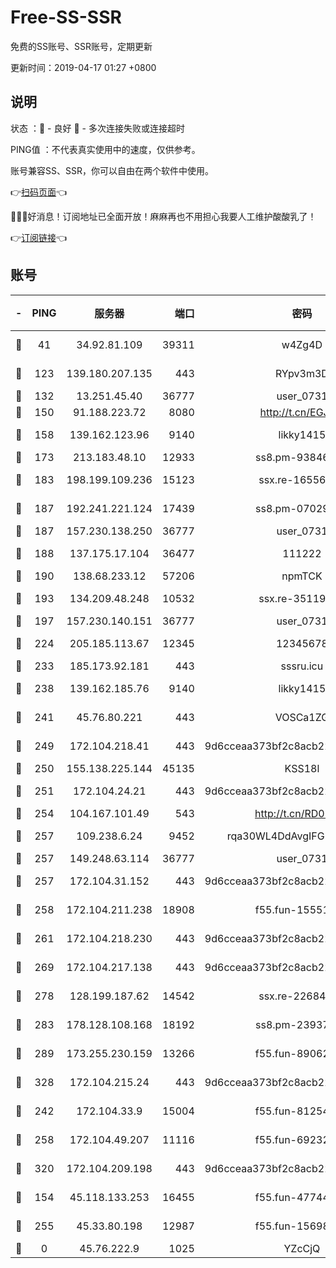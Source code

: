 # Free-SS-SSR

免费的SS账号、SSR账号，定期更新

更新时间：2019-04-17 01:27 +0800

## 说明

状态     ：🙂 - 良好 🙁 - 多次连接失败或连接超时

PING值   ：不代表真实使用中的速度，仅供参考。

账号兼容SS、SSR，你可以自由在两个软件中使用。

👉[扫码页面](https://liesauer.github.io/Free-SS-SSR/)👈

🎉🎉🎉好消息！订阅地址已全面开放！麻麻再也不用担心我要人工维护酸酸乳了！

👉[订阅链接](https://www.liesauer.net/yogurt/subscribe?ACCESS_TOKEN=DAYxR3mMaZAsaqUb)👈

## 账号

|-|PING|服务器|端口|密码|加密方式|区域|
|:----:|:----:|:-----:|-----:|:----:|:----:|:----:|
|🙂|41|34.92.81.109|39311|w4Zg4D|chacha20-ietf|US|
|🙂|123|139.180.207.135|443|RYpv3m3D|aes-256-cfb|JP|
|🙂|132|13.251.45.40|36777|user_0731|chacha20|SG|
|🙂|150|91.188.223.72|8080|http://t.cn/EGJIyrl|rc4-md5|RU|
|🙂|158|139.162.123.96|9140|likky1415|aes-256-cfb|JP|
|🙂|173|213.183.48.10|12933|ss8.pm-93846513|rc4-md5|RU|
|🙂|183|198.199.109.236|15123|ssx.re-16556245|aes-256-cfb|US|
|🙂|187|192.241.221.124|17439|ss8.pm-07029928|aes-256-cfb|US|
|🙂|187|157.230.138.250|36777|user_0731|chacha20|US|
|🙂|188|137.175.17.104|36477|111222|aes-256-cfb|US|
|🙂|190|138.68.233.12|57206|npmTCK|rc4-md5|US|
|🙂|193|134.209.48.248|10532|ssx.re-35119050|aes-256-cfb|US|
|🙂|197|157.230.140.151|36777|user_0731|chacha20|US|
|🙂|224|205.185.113.67|12345|12345678|aes-256-cfb|US|
|🙂|233|185.173.92.181|443|sssru.icu|rc4-md5|RU|
|🙂|238|139.162.185.76|9140|likky1415|aes-256-cfb|DE|
|🙂|241|45.76.80.221|443|VOSCa1ZG|aes-256-cfb|DE|
|🙂|249|172.104.218.41|443|9d6cceaa373bf2c8acb22e60b6a58be6|aes-256-cfb|US|
|🙂|250|155.138.225.144|45135|KSS18l|rc4-md5|US|
|🙂|251|172.104.24.21|443|9d6cceaa373bf2c8acb22e60b6a58be6|aes-256-cfb|US|
|🙂|254|104.167.101.49|543|http://t.cn/RD0D7sx|rc4-md5|CA|
|🙂|257|109.238.6.24|9452|rqa30WL4DdAvgIFG6Fs3znzTa|aes-256-cfb|FR|
|🙂|257|149.248.63.114|36777|user_0731|chacha20|CA|
|🙂|257|172.104.31.152|443|9d6cceaa373bf2c8acb22e60b6a58be6|aes-256-cfb|US|
|🙂|258|172.104.211.238|18908|f55.fun-15551858|aes-256-cfb|US|
|🙂|261|172.104.218.230|443|9d6cceaa373bf2c8acb22e60b6a58be6|aes-256-cfb|US|
|🙂|269|172.104.217.138|443|9d6cceaa373bf2c8acb22e60b6a58be6|aes-256-cfb|US|
|🙂|278|128.199.187.62|14542|ssx.re-22684081|aes-256-cfb|SG|
|🙂|283|178.128.108.168|18192|ss8.pm-23937641|aes-256-cfb|SG|
|🙂|289|173.255.230.159|13266|f55.fun-89062713|aes-256-cfb|US|
|🙂|328|172.104.215.24|443|9d6cceaa373bf2c8acb22e60b6a58be6|aes-256-cfb|US|
|🙂|242|172.104.33.9|15004|f55.fun-81254583|aes-256-cfb|SG|
|🙂|258|172.104.49.207|11116|f55.fun-69232280|aes-256-cfb|SG|
|🙂|320|172.104.209.198|443|9d6cceaa373bf2c8acb22e60b6a58be6|aes-256-cfb|US|
|🙁|154|45.118.133.253|16455|f55.fun-47744783|aes-256-cfb|SG|
|🙁|255|45.33.80.198|12987|f55.fun-15698045|aes-256-cfb|US|
|🙁|0|45.76.222.9|1025|YZcCjQ|rc4-md5|JP|
